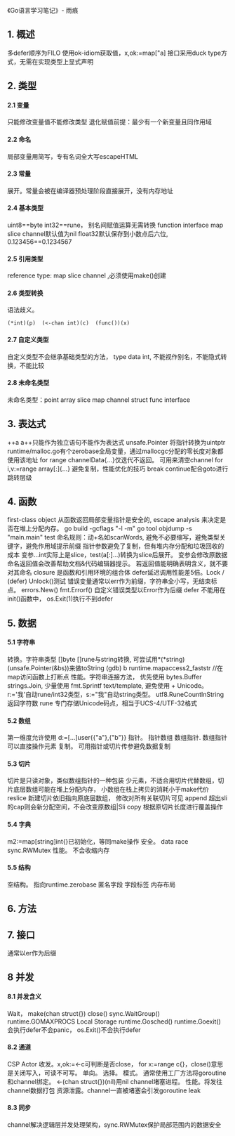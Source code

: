《Go语言学习笔记》- 雨痕
## 1. 概述
多defer顺序为FILO
使用ok-idiom获取值，x,ok:=map["a]
接口采用duck type方式，无需在实现类型上显式声明
## 2. 类型
#### 2.1 变量
只能修改变量值不能修改类型
退化赋值前提：最少有一个新变量且同作用域
#### 2.2 命名
局部变量用简写，专有名词全大写escapeHTML
#### 2.3 常量
展开。常量会被在编译器预处理阶段直接展开，没有内存地址
#### 2.4 基本类型
uint8==byte int32==rune， 别名间赋值运算无需转换
function interface map slice channel默认值为nil
float32默认保存到小数点后六位, 0.123456==0.1234567
#### 2.5 引用类型
reference type: map slice channel ,必须使用make()创建
#### 2.6 类型转换
语法歧义。
```
(*int)(p)  (<-chan int)(c)  (func())(x)
```
#### 2.7 自定义类型
自定义类型不会继承基础类型的方法， type data int, 不能视作别名，不能隐式转换，不能比较
#### 2.8 未命名类型
未命名类型：point array slice map channel struct func interface
## 3. 表达式
++a a++只能作为独立语句不能作为表达式
unsafe.Pointer 将指针转换为uintptr
runtime/malloc.go有个zerobase全局变量，通过mallocgc分配的零长度对象都使用该地址
for range channelData{...}仅迭代不返回。 可用来清空channel
for i,v:=range array[:]{...} 避免复制，性能优化的技巧
break continue配合goto进行跳转层级
## 4. 函数
first-class object
从函数返回局部变量指针是安全的, escape analysis 来决定是否在堆上分配内存。
go build -gcflags "-l -m"
go tool objdump -s "main\.main" test
命名规则：动+名如scanWords, 避免不必要缩写，避免类型关键字，避免作用域提示前缀
指针参数避免了复制，但有堆内存分配和垃圾回收的成本
变参...int实际上是slice，test(a[:]...)转换为slice后展开。 变参会修改原数据
命名返回值会改善帮助文档&代码编辑器提示。 若返回值能明确表明含义，就不要对其命名
closure 是函数和引用环境的组合体
defer延迟调用性能差5倍。Lock / (defer) Unlock()测试
错误变量通常以err作为前缀，字符串全小写，无结束标点。 errors.New() fmt.Errorf()
自定义错误类型以Error作为后缀
defer 不能用在init()函数中， os.Exit(1)执行不到defer
## 5. 数据
#### 5.1 字符串
转换。字符串类型 []byte []rune与string转换, 可尝试用*(*string)(unsafe.Pointer(&bs))来做toString
(gdb) b runtime.mapaccess2_faststr //在map访问函数上打断点
性能。字符串连接方法， 优先使用 bytes.Buffer strings.Join, 少量使用 fmt.Sprintf text/template, 避免使用 +
Unicode。r:='我'自动rune/int32类型，s:="我"自动string类型。 utf8.RuneCountInString返回字符数
rune 专门存储Unicode码点，相当于UCS-4/UTF-32格式


#### 5.2 数组
第一维度允许使用 d:=[...]user{{"a"},{"b"}}
指针。 指针数组 数组指针. 数组指针可以直接操作元素
复制。 可用指针或切片传参避免数据复制
#### 5.3 切片
切片是只读对象，类似数组指针的一种包装
少元素，不适合用切片代替数组，切片底层数组可能在堆上分配内存， 小数组在栈上拷贝的消耗小于make代价
reslice 新建切片依旧指向原底层数组， 修改对所有关联切片可见
append 超出sli的cap则会新分配空间，不会改变原数组|Sli
copy 根据原切片长度进行覆盖操作
#### 5.4 字典
m2:=map[string]int{}已初始化，等同make操作
安全。 data race sync.RWMutex
性能。 不会收缩内存
#### 5.5 结构
空结构。 指向runtime.zerobase
匿名字段
字段标签
内存布局
## 6. 方法
## 7. 接口
通常以er作为后缀
## 8 并发
#### 8.1 并发含义
Wait， make(chan struct{}) close() sync.WaitGroup()
runtime.GOMAXPROCS
Local Storage
runtime.Gosched()
runtime.Goexit() 会执行defer不会panic， os.Exit()不会执行defer
#### 8.2 通道
CSP Actor
收发。x,ok:=<-c可判断是否close， for x:=range c{}，close()意思是关闭写入，可读不可写。
单向。
选择。
模式。 通常使用工厂方法将goroutine和channel绑定。 <-(chan struct{})(nil)用nil channel堵塞进程。
性能。将发往channel数据打包
资源泄露。channel一直被堵塞会引发goroutine leak
#### 8.3 同步
channel解决逻辑层并发处理架构，sync.RWMutex保护局部范围内的数据安全
